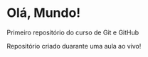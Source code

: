 # Olá, Mundo!
 Primeiro repositório do curso de Git e GitHub

Repositório criado duarante uma aula ao vivo! 